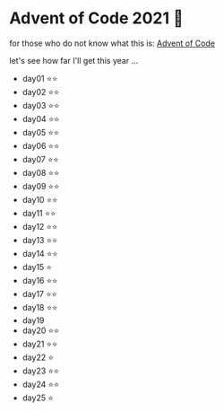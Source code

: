 
# Advent of Code 2021 🎄

for those who do not know what this is:
[Advent of Code](https://adventofcode.com/2021/)


let's see how far I'll get this year ...<br>

- day01 ⭐️⭐️
- day02 ⭐️⭐️
- day03 ⭐️⭐️
- day04 ⭐️⭐️
- day05 ⭐️⭐️
- day06 ⭐️⭐️
- day07 ⭐️⭐️
- day08 ⭐️⭐️
- day09 ⭐️⭐️  
- day10 ⭐️⭐️
- day11 ⭐️⭐️
- day12 ⭐️⭐️
- day13 ⭐️⭐️
- day14 ⭐️⭐️
- day15 ⭐️
- day16 ⭐️⭐️
- day17 ⭐️⭐️
- day18 ⭐️⭐️
- day19
- day20 ⭐️⭐️
- day21 ⭐️⭐️
- day22 ⭐️
- day23 ⭐️⭐️
- day24 ⭐️⭐️
- day25 ⭐️
